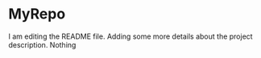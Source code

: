 # MyRepo
I am editing the README file. Adding some more details about the project description.
Nothing
